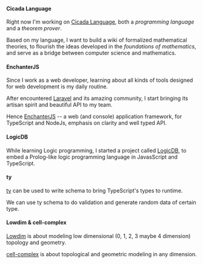 #### Cicada Language

Right now I'm working on [Cicada Language](https://cicada-lang.org),
both a *programming language* and a *theorem prover*.

Based on my language, I want to build a wiki of formalized
mathematical theories, to flourish the ideas developed in the
*foundations of mathematics*, and serve as a bridge between computer
science and mathematics.

#### EnchanterJS

Since I work as a web developer, learning about all kinds of tools
designed for web development is my daily routine.

After encountered [Laravel](https://laravel.com) and its amazing community,
I start bringing its artisan spirit and beautiful API to my team.

Hence [EnchanterJS](https://github.com/enchanterjs/enchanter)
-- a web (and console) application framework,
for TypeScript and NodeJs, emphasis on clarity and well typed API.

#### LogicDB

While learning Logic programming, I started a project called
[LogicDB](https://github.com/xieyuheng/logic-db), to embed a
Prolog-like logic programming language in JavasScript and TypeScript.

#### ty

[ty](https://github.com/xieyuheng/ty) can be used to write schema to bring TypeScript's types to runtime.

We can use ty schema to do validation and generate random data of certain type.

#### Lowdim & cell-complex

[Lowdim](https://github.com/xieyuheng/lowdim) is about modeling low
dimensional (0, 1, 2, 3 maybe 4 dimension) topology and geometry.

[cell-complex](https://github.com/xieyuheng/cell-complex) is about
topological and geometric modeling in any dimension.
